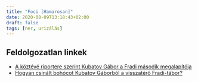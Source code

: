 ```yaml
---
title: "Foci [Hamarosan]"
date: 2020-08-09T13:18:43+02:00
draft: false
tags: [ner, urizálás]
---
```


## Feldolgozatlan linkek

- [A köztévé riportere szerint Kubatov Gábor a Fradi második megalapítója](https://444.hu/2019/04/29/a-kozteve-riportere-szerint-kubatov-gabor-a-fradi-masodik-megalapitoja)
- [Hogyan csinált bohócot Kubatov Gáborból a visszatérő Fradi-tábor?](https://444.hu/2017/11/13/hogyan-csinalt-bohocot-kubatov-gaborbol-a-visszatero-fradi-tabor)
